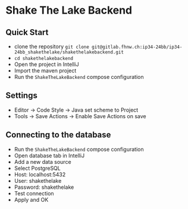 # Shake The Lake Backend

## Quick Start

* clone the repository `git clone git@gitlab.fhnw.ch:ip34-24bb/ip34-24bb_shakethelake/shakethelakebackend.git`
* `cd shakethelakebackend`
* Open the project in IntelliJ
* Import the maven project
* Run the `ShakeTheLakeBackend` compose configuration

## Settings

* Editor -> Code Style -> Java set scheme to Project
* Tools -> Save Actions -> Enable Save Actions on save

## Connecting to the database

* Run the `ShakeTheLakeBackend` compose configuration
* Open database tab in IntelliJ
* Add a new data source
* Select PostgreSQL
* Host: localhost:5432
* User: shakethelake
* Password: shakethelake
* Test connection
* Apply and OK
